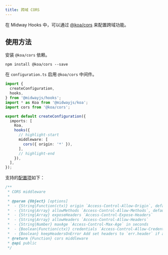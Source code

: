 ```yaml
---
title: 跨域 CORS
---
```


在 Midway Hooks 中，可以通过 [@koa/cors](https://github.com/koajs/cors) 来配置跨域功能。

## 使用方法

安装 `@koa/cors` 依赖。

```
npm install @koa/cors --save
```

在 `configuration.ts` 启用 `@koa/cors` 中间件。

```ts
import {
  createConfiguration,
  hooks,
} from '@midwayjs/hooks';
import * as Koa from '@midwayjs/koa';
import cors from '@koa/cors';

export default createConfiguration({
  imports: [
    Koa,
    hooks({
      // highlight-start
      middleware: [
        cors({ origin: '*' }),
      ],
      // highlight-end
    }),
  ],
});
```

支持的[配置项](https://github.com/koajs/cors#corsoptions)如下：

```javascript
/**
 * CORS middleware
 *
 * @param {Object} [options]
 *  - {String|Function(ctx)} origin `Access-Control-Allow-Origin`, default is request Origin header
 *  - {String|Array} allowMethods `Access-Control-Allow-Methods`, default is 'GET,HEAD,PUT,POST,DELETE,PATCH'
 *  - {String|Array} exposeHeaders `Access-Control-Expose-Headers`
 *  - {String|Array} allowHeaders `Access-Control-Allow-Headers`
 *  - {String|Number} maxAge `Access-Control-Max-Age` in seconds
 *  - {Boolean|Function(ctx)} credentials `Access-Control-Allow-Credentials`, default is false.
 *  - {Boolean} keepHeadersOnError Add set headers to `err.header` if an error is thrown
 * @return {Function} cors middleware
 * @api public
 */
```

